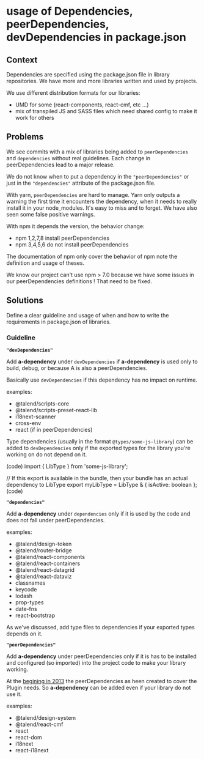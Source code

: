 # usage of Dependencies, peerDependencies, devDependencies in package.json

## Context

Dependencies are specified using the package.json file in library repositories.
We have more and more libraries written and used by projects.

We use different distribution formats for our libraries:

- UMD for some (react-components, react-cmf, etc ...)
- mix of transpiled JS and SASS files which need shared config to make it work for others

## Problems

We see commits with a mix of libraries being added to `peerDependencies` and `dependencies` without real guidelines.
Each change in peerDependencies lead to a major release.

We do not know when to put a dependency in the `"peerDependencies"` or just in the `"dependencies"` attribute of the package.json file.

With yarn, `peerDependencies` are hard to manage. Yarn only outputs a warning the first time it encounters the dependency, when it needs to really install it in your node_modules. It's easy to miss and to forget. We have also seen some false positive warnings.

With npm it depends the version, the behavior change:

- npm 1,2,7,8 install peerDependencies
- npm 3,4,5,6 do not install peerDependencies

The documentation of npm only cover the behavior of npm note the definition and usage of theses.

We know our project can't use npm > 7.0 because we have some issues in our peerDependencies definitions ! That need to be fixed.

## Solutions

Define a clear guideline and usage of when and how to write the requirements in package.json of libraries.

### Guideline

**`"devDependencies"`**

Add **a-dependency** under `devDependencies` if **a-dependency** is used only to build, debug, or because A is also a peerDependencies.

Basically use `devDependencies` if this dependency has no impact on runtime.

examples:

- @talend/scripts-core
- @talend/scripts-preset-react-lib
- i18next-scanner
- cross-env
- react (if in peerDependencies)

Type dependencies (usually in the format `@types/some-js-library`) can be added to `devDependencies` only if the exported types for the library you're working on do not depend on it.

(code)
import { LibType } from 'some-js-library';

// If this export is available in the bundle, then your bundle has an actual dependency to LibType
export myLibType = LibType & { isActive: boolean };
(code)


**`"dependencies"`**

Add **a-dependency** under `dependencies` only if it is used by the code and does not fall under peerDependencies.

examples:

- @talend/design-token
- @talend/router-bridge
- @talend/react-components
- @talend/react-containers
- @talend/react-datagrid
- @talend/react-dataviz
- classnames
- keycode
- lodash
- prop-types
- date-fns
- react-bootstrap

As we've discussed, add type files to dependencies if your exported types depends on it.

**`"peerDependencies"`**

Add **a-dependency** under peerDependencies only if it is has to be installed and configured (so imported) into the project code to make your library working.

At the [begining in 2013](https://nodejs.org/en/blog/npm/peer-dependencies/) the peerDependencies as heen created to cover the Plugin needs.
So **a-dependency** can be added even if your library do not use it.

examples:

- @talend/design-system
- @talend/react-cmf
- react
- react-dom
- i18next
- react-i18next
